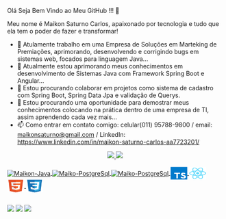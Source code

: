 Olá Seja Bem Vindo ao Meu GitHub !!! 👋

Meu nome é Maikon Saturno Carlos, apaixonado por tecnologia e tudo que ela tem o poder de fazer e transformar!

- 🔭 Atulamente trabalho em uma Empresa de Soluções em Marteking de Premiações, aprimorando, desenvolvendo e corrigindo bugs em sistemas web, focados para linguagem Java...
- 🌱 Atualmente estou aprimorando meus conhecimentos em desenvolvimento de Sistemas Java com Framework Spring Boot e Angular...
- 👯 Estou procurando colaborar em projetos como sistema de cadastro com Spring Boot, Spring Data Jpa e validação de Querys.
- 🤔 Estou procurando uma oportunidade para demostrar meus conhecimentos colocando na prática dentro de uma empresa de TI, assim aprendendo cada vez mais...
- 📫 Como entrar em contato comigo: celular(011) 95788-9800 / email: maikonsaturno@gmail.com / LinkedIn: https://www.linkedin.com/in/maikon-saturno-carlos-aa7723201/

<div align="center">
  <a href="https://github.com/Maikoncarlos">
  <img height="180em" src="https://github-readme-stats.vercel.app/api?username=Maikoncarlos&show_icons=true&theme=dark&include_all_commits=true&count_private=true"/>
  <img height="180em" src="https://github-readme-stats.vercel.app/api/top-langs/?username=Maikoncarlos&layout=compact&langs_count=7&theme=dark"/>
</div>
<div style="display: inline_block"><br>
  <img align="center" alt="Maikon-Java" height="30" width="40" src="https://cdn.jsdelivr.net/gh/devicons/devicon/icons/java/java-original.svg" /> 
  <img align="center" alt="Maiko-PostgreSql" height="30" width="40" src="https://cdn.jsdelivr.net/gh/devicons/devicon/icons/angularjs/angularjs-original.svg" />
  <img align="center" alt="Maiko-PostgreSql" height="30" width="40" src="https://cdn.jsdelivr.net/gh/devicons/devicon/icons/postgresql/postgresql-original-wordmark.svg" />
  <img align="center" alt="Maiko-Ts" height="30" width="40" src="https://raw.githubusercontent.com/devicons/devicon/master/icons/typescript/typescript-plain.svg">
  <img align="center" alt="Maikon-React" height="30" width="40" src="https://raw.githubusercontent.com/devicons/devicon/master/icons/react/react-original.svg">
  <img align="center" alt="Maikon-HTML" height="30" width="40" src="https://raw.githubusercontent.com/devicons/devicon/master/icons/html5/html5-original.svg">
  <img align="center" alt="Maikon-CSS" height="30" width="40" src="https://raw.githubusercontent.com/devicons/devicon/master/icons/css3/css3-original.svg">
  </div>
  
  ##
 
<div> 
  <a href = "mailto:maikonsaturno@gmail.com"><img src="https://img.shields.io/badge/-Gmail-%23333?style=for-the-badge&logo=gmail&logoColor=white" target="_blank"></a>
  <a href = "https://www.linkedin.com/in/maikon-saturno-carlos-aa7723201/" target="_blank"><img src="https://img.shields.io/badge/-LinkedIn-%230077B5?style=for-the-badge&logo=linkedin&logoColor=white" target="_blank"></a> 
  <a href = "mailto:maikonsaturno@gmail.com"><img src="https://img.shields.io/badge/WhatsApp-25D366?style=for-the-badge&logo=whatsapp&logoColor=white" target="_blank"></a>
  
  
 </div>


